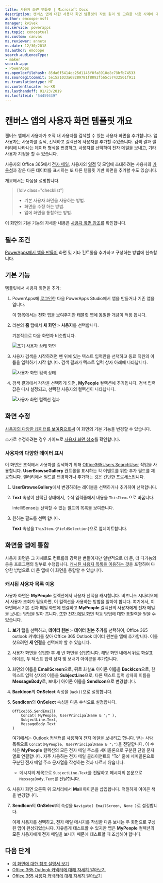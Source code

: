 ```yaml
---
title: 사용자 화면 템플릿 | Microsoft Docs
description: 캔버스 앱에 대한 사용자 화면 템플릿의 작동 원리 및 고유한 사용 사례에 대한 화면을 확장하는 방법 이해
author: emcoope-msft
manager: kvivek
ms.service: powerapps
ms.topic: conceptual
ms.custom: canvas
ms.reviewer: anneta
ms.date: 12/30/2018
ms.author: emcoope
search.audienceType:
- maker
search.app:
- PowerApps
ms.openlocfilehash: 85da6f5414cc25d1145f0fa8910e8c78bfb74533
ms.sourcegitcommit: 5e15a1033a68289781f8092fb65c57432501f911
ms.translationtype: MT
ms.contentlocale: ko-KR
ms.lasthandoff: 01/23/2019
ms.locfileid: "54459439"
---
```

# <a name="overview-of-the-people-screen-template-for-canvas-apps"></a>캔버스 앱의 사용자 화면 템플릿 개요

캔버스 앱에서 사용자가 조직 내 사용자를 검색할 수 있는 사용자 화면을 추가합니다. 앱 사용자는 사용자를 검색, 선택하고 컬렉션에 사용자를 추가할 수있습니다. 검색 결과 갤러리에 나타나는 데이터 형식을 변경하고, 사용자를 선택하여 전자 메일을 보내고, 기타 사용자 지정을 할 수 있습니다.

사용자의 Office 365에서 [전자 메일](email-screen-overview.md), 사용자의 [일정](calendar-screen-overview.md) 및 모임에 초대하려는 사용자의 [가용성](meeting-screen-overview.md)과 같은 다른 데이터를 표시하는 또 다른 템플릿 기반 화면을 추가할 수도 있습니다.

개요에서는 다음을 설명합니다.
> [!div class="checklist"]
> * 기본 사용자 화면을 사용하는 방법.
> * 화면을 수정 하는 방법.
> * 앱에 화면을 통합하는 방법.

이 화면의 기본 기능의 자세한 내용은 [사용자 화면 참조](people-screen-reference.md)를 확인합니다.

## <a name="prerequisite"></a>필수 조건

[PowerApps에서 앱을 만들어](../data-platform-create-app-scratch.md) 화면 및 기타 컨트롤을 추가하고 구성하는 방법에 친숙합니다.

## <a name="default-functionality"></a>기본 기능

템플릿에서 사용자 화면을 추가:

1. PowerApps에 [로그인](http://web.powerapps.com?utm_source=padocs&utm_medium=linkinadoc&utm_campaign=referralsfromdoc)한 다음 PowerApps Studio에서 앱을 만들거나 기존 앱을 엽니다.

    이 항목에서는 전화 앱을 보여주지만 태블릿 앱에 동일한 개념이 적용 됩니다.

1. 리본의 **홈** 탭에서 **새 화면** > **사용자**를 선택합니다.

    기본적으로 다음 화면과 비슷합니다.

    ![초기 사용자 상태 화면](media/people-screen/people-screen-empty.png)

1. 사용자 검색을 시작하려면 맨 위에 있는 텍스트 입력란을 선택하고 동료 직원의 이름을 입력하기 시작 합니다. 검색 결과가 텍스트 입력 상자 아래에 나타납니다.

    ![사용자 화면 검색 상태](media/people-screen/people-browse-gall-full.png)

1. 검색 결과에서 각각을 선택하게 되면, **MyPeople** 컬렉션에 추가됩니다. 검색 입력 값은 다시 설정되고, 선택한 사용자의 컬렉션이 나타납니다.

    ![사용자 화면 컬렉션 결과](media/people-screen/people-people-gall-full.png)

## <a name="modify-the-screen"></a>화면 수정

[사용자의 다양한 데이터를 보여줌으로써](people-screen-overview.md#show-different-data-for-people) 이 화면의 기본 기능을 변경할 수 있습니다.

추가로 수정하려는 경우 가이드로 [사용자 화면 참조](./people-screen-reference.md)를 확인합니다.

### <a name="show-different-data-for-people"></a>사용자의 다양한 데이터 표시

이 화면은 조직에서 사용자를 검색하기 위해 [Office365Users.SearchUser](https://docs.microsoft.com/connectors/office365users/#searchuser) 작업을 사용합니다. **UserBrowseGallery** 컨트롤을 표시하는 각 이벤트를 위한 추가 필드를 제공합니다. 갤러리에서 필드를 변경하거나 추가하는 것은 간단한 프로세스입니다.

1. **UserBrowseGallery**에서 변경하려는 레이블을 선택하거나 추가하여 선택합니다.

1. **Text** 속성이 선택된 상태에서, 수식 입력줄에서 내용을 `ThisItem.`으로 바꿉니다.

    IntelliSense는 선택할 수 있는 필드의 목록을 보여줍니다.

1. 원하는 필드를 선택 합니다.

    **Text** 속성을 `ThisItem.{FieldSelection}`으로 업데이트합니다.

## <a name="integrate-the-screen-into-an-app"></a>화면을 앱에 통합

사용자 화면은 그 자체로도 컨트롤의 강력한 번들이지만 일반적으로 더 큰, 더 다기능의 응용 프로그램의 일부로 수행됩니다. [캐시된 사용자 목록을 이용하는 것](people-screen-overview.md#use-your-cached-list-of-people)을 포함하여 다양한 방법으로 더 큰 앱에 이 화면을 통합할 수 있습니다.

### <a name="use-your-cached-list-of-people"></a>캐시된 사용자 목록 이용

사용자 화면은 **MyPeople** 컬렉션에서 사용자 선택을 캐시합니다. 비즈니스 시나리오에서 사용자 조회가 필요하면, 이 컬렉션을 사용하는 방법을 알아야 합니다. 여기에서, 이 화면에서 기본 전자 메일 화면에 연결하고 **MyPeople** 컬렉션의 사용자에게 전자 메일을 보내는 방법을 알아 봅니다. 또한 [전자 메일 화면](./email-screen-overview.md) 작동 방법에 대한 통찰력을 얻을 수 있습니다.

1. **보기** 탭을 선택하고, **데이터 원본** > **데이터 원본 추가**를 선택하여, Office 365 outlook 커넥터를 찾아 Office 365 Outlook 데이터 원본을 앱에 추가합니다. 이를 찾으려면 **새 연결**을 선택해야 할 수 있습니다.
1. 사용자 화면을 삽입한 후 새 빈 화면을 삽입합니다. 해당 화면 내에서 뒤로 화살표 아이콘, 두 텍스트 입력 상자 및 보내기 아이콘을 추가합니다.
1. 화면의 이름을 **EmailScreen**으로, 뒤로 화살표 아이콘 이름을 **BackIcon**으로, 한 텍스트 입력 상자의 이름을 **SubjectLine**으로, 다른 텍스트 입력 상자의 이름을 **MessageBody**로, 보내기 아이콘 이름을 **SendIcon**으로 변경합니다.
1. **BackIcon**의 **OnSelect** 속성을 `Back()`으로 설정합니다.
1. **SendIcon**의 **OnSelect** 속성을 다음 수식으로 설정합니다.

    ```powerapps-dot
    Office365.SendEmail( 
        Concat( MyPeople, UserPrincipalName & ";" ), 
        SubjectLine.Text, 
        MessageBody.Text 
    )
    ```
    
    여기에서는 Outlook 커넥터를 사용하여 전자 메일을 보내려고 합니다. 받는 사람 목록으로 `Concat(MyPeople, UserPrincipalName & ";")`을 전달합니다. 이 수식은 **MyPeople** 컬렉션의 모든 전자 메일 주소를 세미콜론으로 구분된 단일 문자열로 연결합니다. 자주 사용하는 전자 메일 클라이언트의 "To" 줄에 세미콜론으로 구분된 전자 메일 주소 문자열을 작성하는 것과 다르지 않습니다.
    * 메시지의 제목으로 `SubjectLine.Text`를 전달하고 메시지의 본문으로 `MessageBody.Text`를 전달합니다.
1. 사용자 화면 오른쪽 위 모서리에서 **Mail** 아이콘을 삽입합니다.
   적절하게 아이콘 색을 변경합니다.
1. **SendIcon**의 **OnSelect**의 속성을 `Navigate( EmailScreen, None )`로 설정합니다.

    이제 사용자를 선택하고, 전자 메일 메시지를 작성한 다음 보내는 두 화면으로 구성된 앱이 완성되었습니다. 자유롭게 테스트할 수 있지만 앱은 **MyPeople** 컬렉션의 모든 사용자에게 전자 메일을 보내기 때문에 테스트할 때 조심해야 합니다.

## <a name="next-steps"></a>다음 단계

* [이 화면에 대한 참조 설명서 보기](./people-screen-reference.md)
* [Office 365 Outlook 커넥터에 대해 자세히 알아보기](../connections/connection-office365-outlook.md)
* [Office 365 사용자 커넥터에 대해 자세히 알아보기](../connections/connection-office365-users.md)
